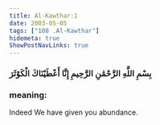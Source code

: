 ```yaml
---
title: Al-Kawthar:1
date: 2003-05-05
tags: ["108 .Al-Kawthar"]
hidemeta: true 
ShowPostNavLinks: true 
---
```

### بِسْمِ اللَّهِ الرَّحْمَٰنِ الرَّحِيمِ إِنَّا أَعْطَيْنَاكَ الْكَوْثَرَ
### meaning: 
Indeed We have given you abundance.
